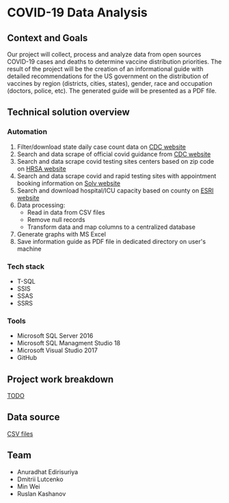 # COVID-19 Data Analysis
## Context and Goals
Our project will collect, process and analyze data from open sources COVID-19 cases and deaths to determine vaccine distribution priorities. The result of the project will be the creation of an informational guide with detailed recommendations for the US government on the distribution of vaccines by region (districts, cities, states), gender, race and occupation (doctors, police, etc). The generated guide will be presented as a PDF file.
## Technical solution overview
### Automation
1. Filter/download state daily case count data on [CDC website](https://data.cdc.gov/Case-Surveillance/United-States-COVID-19-Cases-and-Deaths-by-State-o/9mfq-cb36/data)
2. Search and data scrape of official covid guidance from [CDC website](https://www.cdc.gov/coronavirus/2019-ncov/hcp/duration-isolation.html)
2. Search and data scrape covid testing sites centers based on zip code on [HRSA website](https://findahealthcenter.hrsa.gov/)
3. Search and data scrape covid and rapid testing sites with appointment booking information on [Solv website](https://www.solvhealth.com/)
4. Search and download hospital/ICU capacity based on county on [ESRI website](https://coronavirus-resources.esri.com/datasets/definitivehc::definitive-healthcare-usa-hospital-beds/)
5. Data processing: 
   * Read in data from CSV files
   * Remove null records 
   * Transform data and map columns to a centralized database
6. Generate graphs with MS Excel
7. Save information guide as PDF file in dedicated directory on user's machine
### Tech stack
- T-SQL
- SSIS
- SSAS
- SSRS
### Tools
- Microsoft SQL Server 2016
- Microsoft SQL Managment Studio 18 
- Microsoft Visual Studio 2017
- GitHub
## Project work breakdown
[TODO](TODO.md)
## Data source
[CSV files](Sources.md)
## Team
- Anuradhat Edirisuriya
- Dmitrii Lutcenko  
- Min Wei        
- Ruslan Kashanov
